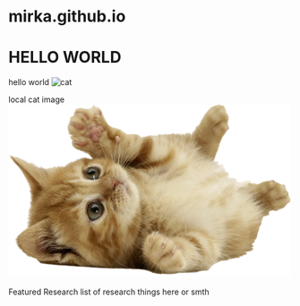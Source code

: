# mirka.github.io

# HELLO WORLD
hello world
![cat](https://i.natgeofe.com/n/548467d8-c5f1-4551-9f58-6817a8d2c45e/NationalGeographic_2572187_square.jpg)

local cat image
![cat](./image.png)


Featured Research
list of research things here or smth
